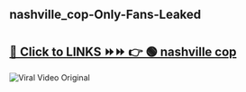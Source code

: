 
 ## nashville_cop-Only-Fans-Leaked

# <h2><a href="https://clipsfans.com/nashville_cop&ref=git">🔗 Click to LINKS ⏩⏩ 👉 🟢 nashville cop </a></h2>

<a href="https://clipsfans.com/nashville_cop&ref=git" rel="nofollow" data-target="animated-image.originalLink"><img src="https://i.ibb.co.com/xMMVF88/686577567.gif" alt="Viral Video Original" style="max-width: 100%; display: inline-block;" data-target="animated-image.originalImage"></a>
